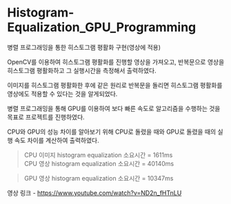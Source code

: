 # Histogram-Equalization_GPU_Programming
병렬 프로그래밍을 통한 히스토그램 평활화 구현(영상에 적용)

OpenCV를 이용하여 히스토그램 평활화를 진행할 영상을 가져오고, 반복문으로 영상을 히스토그램 평활화하고 그 실행시간을 측정해서 출력하였다.     
     
이미지를 히스토그램 평활화한 후에 같은 원리로 반복문을 돌리면 히스토그램 평활화를 영상에도 적용할 수 있다는 것을 알게되었다.     
      
병렬 프로그래밍을 통해 GPU를 이용하여 보다 빠른 속도로 알고리즘을 수행하는 것을 목표로 프로젝트를 진행하였다.
     
CPU와 GPU의 성능 차이를 알아보기 위해 CPU로 돌렸을 때와 GPU로 돌렸을 때의 실행 속도 차이를 계산하여 출력하였다.

>CPU 이미지 histogram equalization 소요시간 = 1611ms   
CPU 영상 histogram equalization 소요시간 = 40140ms

>GPU 영상 histogram equalization 소요시간 = 10347ms

영상 링크 - https://www.youtube.com/watch?v=ND2n_fHTnLU
